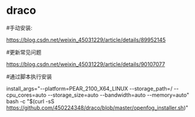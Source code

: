 # draco
#手动安装:
 
  
https://blog.csdn.net/weixin_45031229/article/details/89952145

#更新常见问题

https://blog.csdn.net/weixin_45031229/article/details/90107077



#通过脚本执行安装

install_args="--platform=PEAR_2100_X64_LINUX --storage_path=/ --cpu_cores=auto --storage_size=auto --bandwidth=auto --memory=auto" bash -c "$(curl -sS https://github.com/450224348/draco/blob/master/openfog_installer.sh)"
